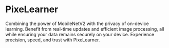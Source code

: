 # PixeLearner
Combining the power of MobileNetV2 with the privacy of on-device learning. Benefit from real-time updates and efficient image processing, all while ensuring your data remains securely on your device. Experience precision, speed, and trust with PixeLearner.
